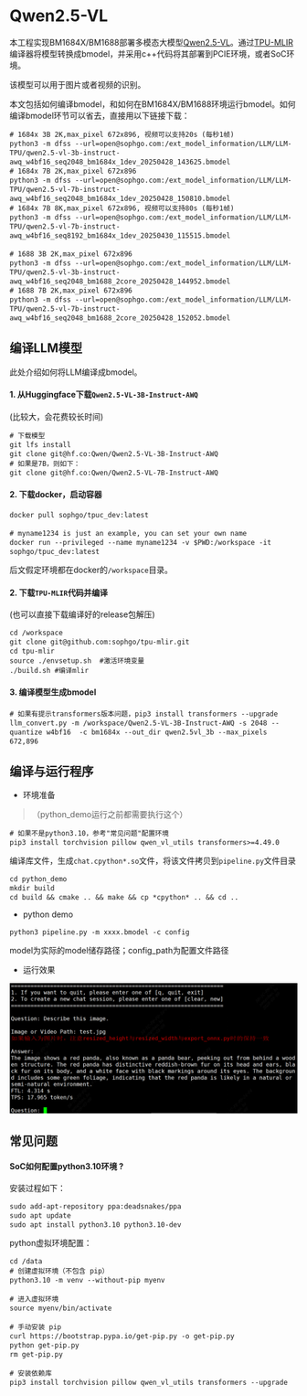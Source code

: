 # Qwen2.5-VL

本工程实现BM1684X/BM1688部署多模态大模型[Qwen2.5-VL](https://huggingface.co/Qwen/Qwen2.5-VL-3B-Instruct-AWQ)。通过[TPU-MLIR](https://github.com/sophgo/tpu-mlir)编译器将模型转换成bmodel，并采用c++代码将其部署到PCIE环境，或者SoC环境。

该模型可以用于图片或者视频的识别。

本文包括如何编译bmodel，和如何在BM1684X/BM1688环境运行bmodel。如何编译bmodel环节可以省去，直接用以下链接下载：

``` shell
# 1684x 3B 2K,max_pixel 672x896, 视频可以支持20s (每秒1帧)
python3 -m dfss --url=open@sophgo.com:/ext_model_information/LLM/LLM-TPU/qwen2.5-vl-3b-instruct-awq_w4bf16_seq2048_bm1684x_1dev_20250428_143625.bmodel
# 1684x 7B 2K,max_pixel 672x896
python3 -m dfss --url=open@sophgo.com:/ext_model_information/LLM/LLM-TPU/qwen2.5-vl-7b-instruct-awq_w4bf16_seq2048_bm1684x_1dev_20250428_150810.bmodel
# 1684x 7B 8K,max_pixel 672x896, 视频可以支持80s (每秒1帧)
python3 -m dfss --url=open@sophgo.com:/ext_model_information/LLM/LLM-TPU/qwen2.5-vl-7b-instruct-awq_w4bf16_seq8192_bm1684x_1dev_20250430_115515.bmodel

# 1688 3B 2K,max_pixel 672x896
python3 -m dfss --url=open@sophgo.com:/ext_model_information/LLM/LLM-TPU/qwen2.5-vl-3b-instruct-awq_w4bf16_seq2048_bm1688_2core_20250428_144952.bmodel
# 1688 7B 2K,max_pixel 672x896
python3 -m dfss --url=open@sophgo.com:/ext_model_information/LLM/LLM-TPU/qwen2.5-vl-7b-instruct-awq_w4bf16_seq2048_bm1688_2core_20250428_152052.bmodel
```

## 编译LLM模型

此处介绍如何将LLM编译成bmodel。

#### 1. 从Huggingface下载`Qwen2.5-VL-3B-Instruct-AWQ`

(比较大，会花费较长时间)

``` shell
# 下载模型
git lfs install
git clone git@hf.co:Qwen/Qwen2.5-VL-3B-Instruct-AWQ
# 如果是7B，则如下：
git clone git@hf.co:Qwen/Qwen2.5-VL-7B-Instruct-AWQ
```

#### 2. 下载docker，启动容器

``` shell
docker pull sophgo/tpuc_dev:latest

# myname1234 is just an example, you can set your own name
docker run --privileged --name myname1234 -v $PWD:/workspace -it sophgo/tpuc_dev:latest
```
后文假定环境都在docker的`/workspace`目录。

#### 2. 下载`TPU-MLIR`代码并编译

(也可以直接下载编译好的release包解压)

``` shell
cd /workspace
git clone git@github.com:sophgo/tpu-mlir.git
cd tpu-mlir
source ./envsetup.sh  #激活环境变量
./build.sh #编译mlir
```

#### 3. 编译模型生成bmodel

``` shell
# 如果有提示transformers版本问题，pip3 install transformers --upgrade
llm_convert.py -m /workspace/Qwen2.5-VL-3B-Instruct-AWQ -s 2048 --quantize w4bf16  -c bm1684x --out_dir qwen2.5vl_3b --max_pixels 672,896
```

## 编译与运行程序

* 环境准备
> （python_demo运行之前都需要执行这个）
``` shell
# 如果不是python3.10，参考"常见问题"配置环境
pip3 install torchvision pillow qwen_vl_utils transformers>=4.49.0
```

编译库文件，生成`chat.cpython*.so`文件，将该文件拷贝到`pipeline.py`文件目录

``` shell
cd python_demo
mkdir build 
cd build && cmake .. && make && cp *cpython* .. && cd ..
```

* python demo

``` shell
python3 pipeline.py -m xxxx.bmodel -c config 
```
model为实际的model储存路径；config_path为配置文件路径

* 运行效果

![](../../assets/qwen2_5vl.png)

## 常见问题

#### SoC如何配置python3.10环境 ?

安装过程如下：

``` shell
sudo add-apt-repository ppa:deadsnakes/ppa
sudo apt update
sudo apt install python3.10 python3.10-dev
```

python虚拟环境配置：

``` shell
cd /data
# 创建虚拟环境（不包含 pip）
python3.10 -m venv --without-pip myenv

# 进入虚拟环境
source myenv/bin/activate

# 手动安装 pip
curl https://bootstrap.pypa.io/get-pip.py -o get-pip.py
python get-pip.py
rm get-pip.py

# 安装依赖库
pip3 install torchvision pillow qwen_vl_utils transformers --upgrade

```